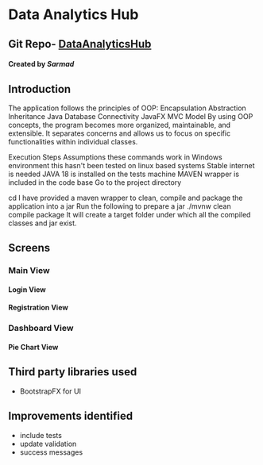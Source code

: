 # Data Analytics Hub
## Git Repo- [DataAnalyticsHub](https://github.com/Sam6wani/DataAnalyticsHub.git )
#### Created by _Sarmad_

## Introduction
The application follows the principles of OOP:
Encapsulation
Abstraction
Inheritance
Java Database Connectivity
JavaFX
MVC Model
By using OOP concepts, the program becomes more organized, maintainable, and extensible. It separates concerns and allows us to focus on specific functionalities within individual classes.


Execution Steps
Assumptions
these commands work in Windows environment
this hasn't been tested on linux based systems
Stable internet is needed
JAVA 18 is installed on the tests machine
MAVEN wrapper is included in the code base
Go to the project directory

cd <PROJECT DIRECTORY>
I have provided a maven wrapper to clean, compile and package the application into a jar
Run the following to prepare a jar
 ./mvnw clean compile package
It will create a target folder under which all the compiled classes and jar exist.



## Screens
### Main View

#### Login View

#### Registration View

### Dashboard View

#### Pie Chart View

## Third party libraries used

- BootstrapFX for UI

## Improvements identified
- include tests
- update validation
- success messages


